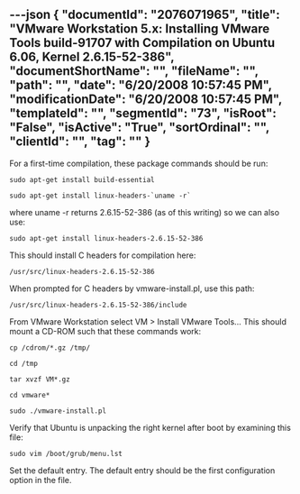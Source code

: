 ---json
{
  "documentId": "2076071965",
  "title": "VMware Workstation 5.x: Installing VMware Tools build-91707 with Compilation on Ubuntu 6.06, Kernel 2.6.15-52-386",
  "documentShortName": "",
  "fileName": "",
  "path": "",
  "date": "6/20/2008 10:57:45 PM",
  "modificationDate": "6/20/2008 10:57:45 PM",
  "templateId": "",
  "segmentId": "73",
  "isRoot": "False",
  "isActive": "True",
  "sortOrdinal": "",
  "clientId": "",
  "tag": ""
}
---

For a first-time compilation, these package commands should be run:

    sudo apt-get install build-essential

    sudo apt-get install linux-headers-`uname -r`

where uname -r returns 2.6.15-52-386 (as of this writing) so we can also use:

    sudo apt-get install linux-headers-2.6.15-52-386

This should install C headers for compilation here:

    /usr/src/linux-headers-2.6.15-52-386

When prompted for C headers by vmware-install.pl, use this path:

    /usr/src/linux-headers-2.6.15-52-386/include

From VMware Workstation select VM &gt; Install VMware Tools... This should mount a CD-ROM such that these commands work:

    cp /cdrom/*.gz /tmp/

    cd /tmp

    tar xvzf VM*.gz

    cd vmware*

    sudo ./vmware-install.pl

Verify that Ubuntu is unpacking the right kernel after boot by examining this file:

    sudo vim /boot/grub/menu.lst

Set the default entry. The default entry should be the first configuration option in the file.
